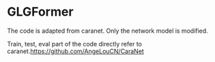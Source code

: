 # GLGFormer
The code is adapted from caranet. Only the network model is modified. 

Train, test, eval part of the code directly refer to caranet.https://github.com/AngeLouCN/CaraNet
